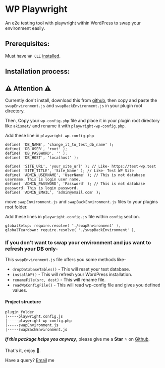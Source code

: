 # WP Playwright
An e2e testing tool with playwright within WordPress to swap your environment easily.

## Prerequisites:

Must have `WP CLI` [installed](https://wp-cli.org/).

## Installation process:

## ⚠️️ Attention ⚠️

Currently don't install, download this from [github](https://github.com/RatulHasan/play-wordpress-wright), then copy and paste the `swapEnvironment.js` and `swapBackEnvironment.js` in your plugin root directory. 

Then, Copy your `wp-config.php` file and place it in your plugin root directory like `akismet/` and rename it with `playwright-wp-config.php`.

Add these line in `playwright-wp-config.php`
```
define( 'DB_NAME', 'change_it_to_test_db_name' );
define( 'DB_USER', 'root' );
define( 'DB_PASSWORD', '' );
define( 'DB_HOST', 'localhost' );

define( 'SITE_URL', 'your_site_url' ); // Like- https://test-wp.test
define( 'SITE_TITLE', 'Site_Name' ); // Like- Test WP Site
define( 'ADMIN_USERNAME', 'UserName' ); // This is not database username. This is login user name.
define( 'ADMIN_PASSWORD', 'Password' ); // This is not database password. This is login password.
define( 'ADMIN_EMAIL', 'admin@email.com' );
```
move `swapEnvironment.js` and `swapBackEnvironment.js` files to your plugins root folder.

Add these lines in `playwright.config.js` file within `config` section.
```
globalSetup: require.resolve( './swapEnvironment' ),
globalTeardown: require.resolve( './swapBackEnvironment' ),
```
### If you don't want to swap your environment and jus want to refresh your DB only-
This `swapEnvironment.js` file offers you some methods like-

- `dropDatabaseTables()` - This will reset your test database.
- `installWP()` - This will refresh your WordPress installation.
- `renameFile(src, dest)` - This will rename file.
- `readWpConfigFile()` - This will read wp-config file and gives you defined values.

#### Project structure
```
plugin_folder
|-----playwright.config.js
|-----playwright-wp-config.php
|-----swapEnvironment.js
|-----swapBackEnvironment.js
```

_**If this package helps you anyway**_, please give me a **Star** ⭐ on [Github](https://github.com/RatulHasan/play-wordpress-wright).

That's it, enjoy 🎉.

Have a query? <a href="mailto:ratuljh@gmail.com">Email</a> me
